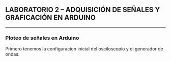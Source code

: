## LABORATORIO 2 – ADQUISICIÓN DE SEÑALES Y GRAFICACIÓN EN ARDUINO
---
### Ploteo de señales en Arduino

Primero tenemos la configuracion inicial del osciloscopio y el generador de ondas.



